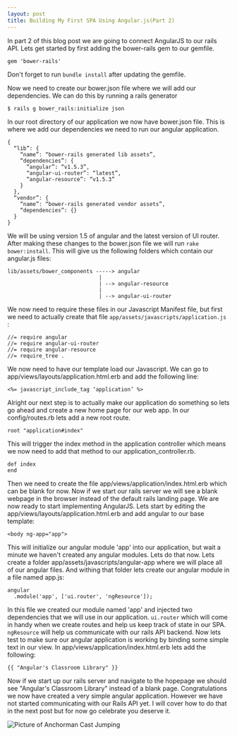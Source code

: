 ```yaml
---
layout: post
title: Building My First SPA Using Angular.js(Part 2)
---
```


In part 2 of this blog post we are going to connect AngularJS to our rails API. Lets get started by first adding the bower-rails gem to our gemfile.

```
gem 'bower-rails'
```

Don't forget to run `bundle install` after updating the gemfile. 

Now we need to create our bower.json file where we will add our dependencies. We can do this by running a rails generator 

```
$ rails g bower_rails:initialize json
```

In our root directory of our application we now have bower.json file. This is where we add our dependencies we need to run our angular application. 

```
{
  “lib”: {
    “name”: “bower-rails generated lib assets”,
    “dependencies”: {
      “angular”: “v1.5.3”,
      “angular-ui-router”: “latest”,
      “angular-resource”: “v1.5.3”
    }
  },
  “vendor”: {
    “name”: “bower-rails generated vendor assets”,
    “dependencies”: {}
  }
}
```

We will be using version 1.5 of angular and the latest version of UI router. After making these changes to the bower.json file we will run `rake bower:install`. This will give us the following folders which contain our angular.js files:

```
lib/assets/bower_components -----> angular
                             |
                             | --> angular-resource
                             |
                             | --> angular-ui-router
```

We now need to require these files in our Javascript Manifest file, but first we need to actually create that file `app/assets/javascripts/application.js` : 

```
//= require angular
//= require angular-ui-router
//= require angular-resource
//= require_tree .
```

We now need to have our template load our Javascript. We can go to app/views/layouts/application.html.erb and add the following line:

```
<%= javascript_include_tag ‘application’ %> 
```

Alright our next step is to actually make our application do something so lets go ahead and create a new home page for our web app. In our config/routes.rb lets add a new root route. 

```
root "application#index"
```

This will trigger the index method in the application controller which means we now need to add that method to our application_controller.rb. 

```
def index
end
```

Then we need to create the file app/views/application/index.html.erb which can be blank for now. Now if we start our rails server we will see a blank webpage in the browser instead of the default rails landing page. We are now ready to start implementing AngularJS. Lets start by editing the app/views/layouts/application.html.erb and add angular to our base template:

```
<body ng-app="app">
```

This will initialize our angular module 'app' into our application, but wait a minute we haven't created any angular modules. Lets do that now. Lets create a folder app/assets/javascripts/angular-app where we will place all of our angular files. And withing that folder lets create our angular module in a file named app.js: 

```
angular 
  .module('app', ['ui.router', 'ngResource']);
```

In this file we created our module named 'app' and injected two dependencies that we will use in our application. `ui.router` which will come in handy when we create routes and help us keep track of state in our SPA. `ngResource` will help us communicate with our rails API backend. Now lets test to make sure our angular application is working by binding some simple text in our view. In app/views/application/index.html.erb lets add the following: 

```html
{{ "Angular's Classroom Library" }}
```

Now if we start up our rails server and navigate to the hopepage we should see "Angular's Classroom Library" instead of a blank page. Congratulations we now have created a very simple angular application. However we have not started communicating with our Rails API yet. I will cover how to do that in the next post but for now go celebrate you deserve it. 

![Picture of Anchorman Cast Jumping](http://tuckerbohman5.github.io/images/anchorman-yes-jumping.gif "Celebrate")








